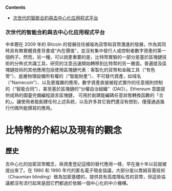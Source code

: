 <!-- START doctoc generated TOC please keep comment here to allow auto update -->

<!-- DON'T EDIT THIS SECTION, INSTEAD RE-RUN doctoc TO UPDATE -->

**Contents**



- [次世代的智能合約與去中心化应用程式平台](#%E6%AC%A1%E4%B8%96%E4%BB%A3%E7%9A%84%E6%99%BA%E8%83%BD%E5%90%88%E7%B4%84%E8%88%87%E5%8E%BB%E4%B8%AD%E5%BF%83%E5%8C%96%E5%BA%94%E7%94%A8%E7%A8%8B%E5%BC%8F%E5%B9%B3%E5%8F%B0)



<!-- END doctoc generated TOC please keep comment here to allow auto update -->



### 次世代的智能合約與去中心化应用程式平台



中本聰在 2009 年的 Bitcoin 的發展往往被喻為貨幣和貨幣激進的發展，作為其同時具有無實體資產背書或“內在價值”，並沒有集中發行人或控制者數字資產的第一個例子。然而，另一種，可以說更重要的是，比特幣實驗的一部分是基於區塊鏈技術的分佈式共識工具，研究的注意迅速開始轉移到比特幣的另一層面。普遍提及區塊鏈技術的其他應用包括使用區塊鏈代表：客製化的貨幣和金融工具（“有色幣”）、底層物理設備所有權的（“智能財產”）、不可替代資產，如域名（“Namecoin”）、以及更複雜的應用，數字資產直接被程式實作的任意規則控制的（“智能合同”），甚至基於區塊鏈的“分權自治組織”（DAO）。Ethereum 意圖提供成熟的圖靈完備編程語言區塊鏈， 可用於創建能編碼任意狀態轉換函數的「合約」。讓使用者能創建任何上述系統，以及許多其它我們還沒有想到，僅僅通過幾行代碼所能撰寫的應用。



# 比特幣的介紹以及現有的觀念

## 歷史

去中心化的加密貨幣概念，與資產登記這樣的替代應用一樣，早在幾十年以前就被提出來了。在 1980 和 1990 年代的匿名電子現金協議，大部分是以喬姆盲簽技術（Chaumian blinding）做為加密基礎的，提供具有高度隱私性的貨幣，但這些協議都沒有流行起來是因它們都過於依賴一個中心化的中介機構。
